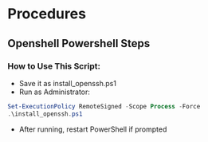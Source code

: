 # Procedures 
## Openshell Powershell Steps

### How to Use This Script:

  - Save it as install_openssh.ps1
  - Run as Administrator:

```powershell
Set-ExecutionPolicy RemoteSigned -Scope Process -Force
.\install_openssh.ps1
```
- After running, restart PowerShell if prompted
